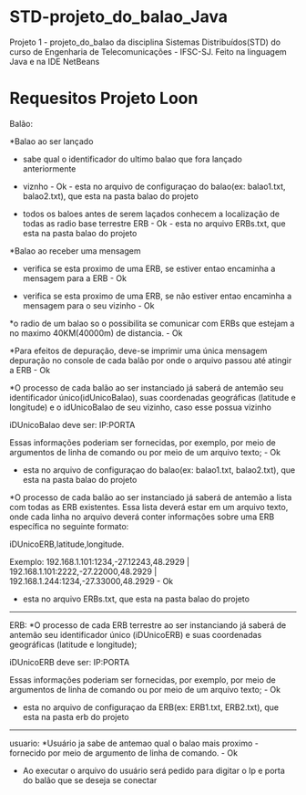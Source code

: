 # STD-projeto_do_balao_Java
Projeto 1 - projeto_do_balao da disciplina Sistemas Distribuídos(STD) do curso de Engenharia de Telecomunicações - IFSC-SJ. Feito na linguagem Java e na IDE NetBeans

# Requesitos Projeto Loon
Balão:

*Balao ao ser lançado

- sabe qual o identificador do ultimo balao que fora lançado anteriormente 
- viznho - Ok - esta no arquivo de configuraçao do balao(ex: balao1.txt, balao2.txt), que esta na pasta balao do projeto

- todos os baloes antes de serem laçados conhecem a localização de todas as radio base terrestre ERB - Ok - esta no arquivo ERBs.txt, que esta na pasta balao do projeto

*Balao ao receber uma mensagem

- verifica se esta proximo de uma ERB, se estiver entao encaminha a mensagem para a ERB - Ok

- verifica se esta proximo de uma ERB, se não estiver entao encaminha a mensagem para o seu vizinho - Ok


*o radio de um balao so o possibilita se comunicar com ERBs que estejam a no maximo 40KM(40000m) de distancia. - Ok


*Para efeitos de depuração, deve-se imprimir uma única mensagem depuração no console de cada balão por onde o arquivo passou até atingir a ERB - Ok


*O processo de cada balão ao ser instanciado já saberá de antemão seu identificador único(idUnicoBalao), suas coordenadas geográficas (latitude e longitude) e o idUnicoBalao de seu vizinho, caso esse possua vizinho

iDUnicoBalao deve ser: IP:PORTA

Essas informações poderiam ser fornecidas, por exemplo, por meio de argumentos de linha de comando ou por meio de um arquivo texto; - Ok 

- esta no arquivo de configuraçao do balao(ex: balao1.txt, balao2.txt), que esta na pasta balao do projeto


*O processo de cada balão ao ser instanciado já saberá de antemão a lista com todas as ERB existentes. Essa lista deverá estar em um arquivo texto, onde cada linha no arquivo deverá conter informações sobre uma ERB especı́fica no seguinte formato:

iDUnicoERB,latitude,longitude. 

Exemplo:
192.168.1.101:1234,-27.12243,48.2929 |
192.168.1.101:2222,-27.22000,48.2929 |
192.168.1.244:1234,-27.33000,48.2929 - Ok 

- esta no arquivo ERBs.txt, que esta na pasta balao do projeto

-------------------------------

ERB:
*O processo de cada ERB terrestre ao ser instanciando já saberá de antemão seu identificador único (iDUnicoERB) e suas coordenadas geográficas (latitude e longitude);

iDUnicoERB deve ser: IP:PORTA

Essas informações poderiam ser fornecidas, por exemplo, por meio de argumentos de linha de comando ou por meio de um arquivo texto; - Ok 

- esta no arquivo de configuraçao da ERB(ex: ERB1.txt, ERB2.txt), que esta na pasta erb do projeto

--------------------------------
usuario:
*Usuário ja sabe de antemao qual o balao mais proximo - fornecido por meio de argumento de linha de comando. - Ok 
- Ao executar o arquivo do usuário será pedido para digitar o Ip e porta do balão que se deseja se conectar
